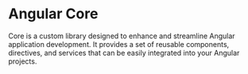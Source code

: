 # Angular Core

Core is a custom library designed to enhance and streamline Angular application development. It provides a set of reusable components, directives, and services that can be easily integrated into your Angular projects.

